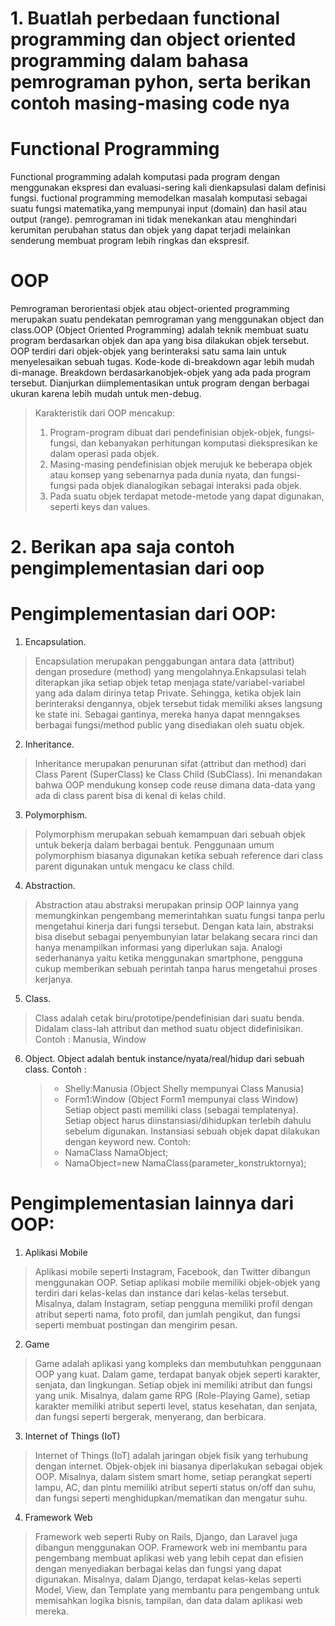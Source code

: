 # 1. Buatlah perbedaan functional programming dan object oriented programming dalam bahasa pemrograman pyhon, serta berikan contoh masing-masing code nya
  # Functional Programming
  Functional programming adalah komputasi pada program dengan menggunakan ekspresi dan evaluasi-sering kali dienkapsulasi dalam definisi fungsi. fuctional programming memodelkan masalah komputasi sebagai suatu fungsi matematika,yang mempunyai input (domain) dan hasil atau output (range). pemrograman ini tidak menekankan atau menghindari kerumitan perubahan status dan objek yang dapat terjadi melainkan senderung membuat program lebih ringkas dan ekspresif.
  # OOP
  Pemrograman berorientasi objek atau object-oriented programming merupakan suatu pendekatan pemrograman yang menggunakan object dan class.OOP (Object Oriented Programming) adalah teknik membuat suatu program berdasarkan objek dan apa yang bisa dilakukan objek tersebut. OOP terdiri dari objek-objek yang berinteraksi satu sama lain untuk menyelesaikan sebuah tugas. Kode-kode di-breakdown agar lebih mudah di-manage. Breakdown berdasarkanobjek-objek yang ada pada program tersebut. Dianjurkan  diimplementasikan untuk program dengan berbagai ukuran karena lebih mudah untuk men-debug. 
  > Karakteristik dari OOP mencakup:
  > 1) Program-program dibuat dari pendefinisian objek-objek, fungsi-fungsi, dan kebanyakan perhitungan komputasi diekspresikan ke dalam operasi pada objek.
  > 2) Masing-masing pendefinisian objek merujuk ke beberapa objek atau konsep yang sebenarnya pada dunia nyata, dan fungsi-fungsi pada objek dianalogikan sebagai interaksi pada objek. 
  > 3) Pada suatu objek terdapat metode-metode yang dapat digunakan, seperti keys dan values.
 
# 2. Berikan apa saja contoh pengimplementasian dari oop
# Pengimplementasian dari OOP:
  1) Encapsulation. 
> Encapsulation merupakan penggabungan antara data (attribut) dengan prosedure (method) yang mengolahnya.Enkapsulasi telah diterapkan jika setiap objek tetap menjaga state/variabel-variabel yang ada dalam dirinya tetap Private. Sehingga, ketika objek lain berinteraksi dengannya, objek tersebut tidak memiliki akses langsung ke state ini. Sebagai gantinya, mereka hanya dapat menngakses berbagai fungsi/method public yang disediakan oleh suatu objek.
  2) Inheritance. 
> Inheritance merupakan penurunan sifat (attribut dan method) dari Class Parent (SuperClass) ke Class Child (SubClass). Ini menandakan bahwa OOP mendukung konsep code reuse dimana data-data yang ada di class parent bisa di kenal di kelas child.
  3) Polymorphism. 
> Polymorphism merupakan sebuah kemampuan dari sebuah objek untuk bekerja dalam berbagai bentuk. Penggunaan umum polymorphism biasanya digunakan ketika sebuah reference dari class parent digunakan untuk mengacu ke class child.
  4) Abstraction. 
> Abstraction atau abstraksi merupakan prinsip OOP lainnya yang memungkinkan pengembang memerintahkan suatu fungsi tanpa perlu mengetahui kinerja dari fungsi tersebut. Dengan kata lain, abstraksi bisa disebut sebagai penyembunyian latar belakang secara rinci dan hanya menampilkan informasi yang diperlukan saja. Analogi sederhananya yaitu ketika menggunakan smartphone, pengguna cukup memberikan sebuah perintah tanpa harus mengetahui proses kerjanya.
  5) Class. 
> Class adalah cetak biru/prototipe/pendefinisian dari suatu benda. Didalam class-lah attribut dan method suatu object didefinisikan. Contoh : Manusia, Window
  6) Object. Object adalah bentuk instance/nyata/real/hidup dari sebuah class. 
     Contoh :
     > - Shelly:Manusia (Object Shelly mempunyai Class Manusia)
     > - Form1:Window (Object Form1 mempunyai class Window)
     Setiap object pasti memiliki class (sebagai templatenya). Setiap object harus diinstansiasi/dihidupkan terlebih dahulu sebelum digunakan. Instansiasi sebuah objek dapat dilakukan dengan keyword new. 
     > Contoh:
     > - NamaClass NamaObject;
     > - NamaObject=new NamaClass(parameter_konstruktornya);
# Pengimplementasian lainnya dari OOP:
1. Aplikasi Mobile
> Aplikasi mobile seperti Instagram, Facebook, dan Twitter dibangun menggunakan OOP. Setiap aplikasi mobile memiliki objek-objek yang terdiri dari kelas-kelas dan instance dari kelas-kelas tersebut. Misalnya, dalam Instagram, setiap pengguna memiliki profil dengan atribut seperti nama, foto profil, dan jumlah pengikut, dan fungsi seperti membuat postingan dan mengirim pesan.

2. Game
> Game adalah aplikasi yang kompleks dan membutuhkan penggunaan OOP yang kuat. Dalam game, terdapat banyak objek seperti karakter, senjata, dan lingkungan. Setiap objek ini memiliki atribut dan fungsi yang unik. Misalnya, dalam game RPG (Role-Playing Game), setiap karakter memiliki atribut seperti level, status kesehatan, dan senjata, dan fungsi seperti bergerak, menyerang, dan berbicara.

3. Internet of Things (IoT)
> Internet of Things (IoT) adalah jaringan objek fisik yang terhubung dengan internet. Objek-objek ini biasanya diperlakukan sebagai objek OOP. Misalnya, dalam sistem smart home, setiap perangkat seperti lampu, AC, dan pintu memiliki atribut seperti status on/off dan suhu, dan fungsi seperti menghidupkan/mematikan dan mengatur suhu.

4. Framework Web
> Framework web seperti Ruby on Rails, Django, dan Laravel juga dibangun menggunakan OOP. Framework web ini membantu para pengembang membuat aplikasi web yang lebih cepat dan efisien dengan menyediakan berbagai kelas dan fungsi yang dapat digunakan. Misalnya, dalam Django, terdapat kelas-kelas seperti Model, View, dan Template yang membantu para pengembang untuk memisahkan logika bisnis, tampilan, dan data dalam aplikasi web mereka.

     
